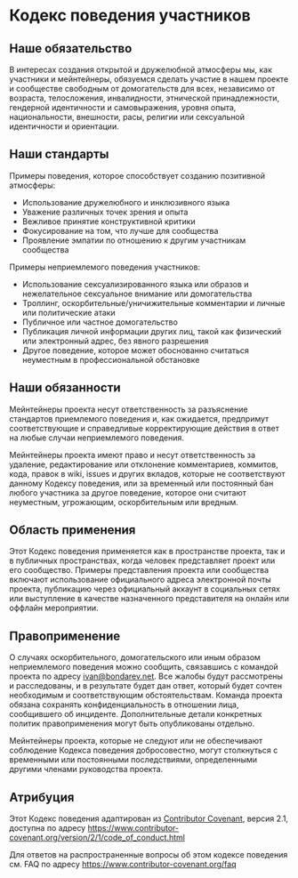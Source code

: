 # Кодекс поведения участников

## Наше обязательство

В интересах создания открытой и дружелюбной атмосферы мы, как участники и мейнтейнеры, обязуемся сделать участие в нашем проекте и сообществе свободным от домогательств для всех, независимо от возраста, телосложения, инвалидности, этнической принадлежности, гендерной идентичности и самовыражения, уровня опыта, национальности, внешности, расы, религии или сексуальной идентичности и ориентации.

## Наши стандарты

Примеры поведения, которое способствует созданию позитивной атмосферы:

* Использование дружелюбного и инклюзивного языка
* Уважение различных точек зрения и опыта
* Вежливое принятие конструктивной критики
* Фокусирование на том, что лучше для сообщества
* Проявление эмпатии по отношению к другим участникам сообщества

Примеры неприемлемого поведения участников:

* Использование сексуализированного языка или образов и нежелательное сексуальное внимание или домогательства
* Троллинг, оскорбительные/уничижительные комментарии и личные или политические атаки
* Публичное или частное домогательство
* Публикация личной информации других лиц, такой как физический или электронный адрес, без явного разрешения
* Другое поведение, которое может обоснованно считаться неуместным в профессиональной обстановке

## Наши обязанности

Мейнтейнеры проекта несут ответственность за разъяснение стандартов приемлемого поведения и, как ожидается, предпримут соответствующие и справедливые корректирующие действия в ответ на любые случаи неприемлемого поведения.

Мейнтейнеры проекта имеют право и несут ответственность за удаление, редактирование или отклонение комментариев, коммитов, кода, правок в wiki, issues и других вкладов, которые не соответствуют данному Кодексу поведения, или за временный или постоянный бан любого участника за другое поведение, которое они считают неуместным, угрожающим, оскорбительным или вредным.

## Область применения

Этот Кодекс поведения применяется как в пространстве проекта, так и в публичных пространствах, когда человек представляет проект или его сообщество. Примеры представления проекта или сообщества включают использование официального адреса электронной почты проекта, публикацию через официальный аккаунт в социальных сетях или выступление в качестве назначенного представителя на онлайн или оффлайн мероприятии.

## Правоприменение

О случаях оскорбительного, домогательского или иным образом неприемлемого поведения можно сообщить, связавшись с командой проекта по адресу [ivan@bondarev.net](mailto:ivan@bondarev.net). Все жалобы будут рассмотрены и расследованы, и в результате будет дан ответ, который будет сочтен необходимым и соответствующим обстоятельствам. Команда проекта обязана сохранять конфиденциальность в отношении лица, сообщившего об инциденте. Дополнительные детали конкретных политик правоприменения могут быть опубликованы отдельно.

Мейнтейнеры проекта, которые не следуют или не обеспечивают соблюдение Кодекса поведения добросовестно, могут столкнуться с временными или постоянными последствиями, определенными другими членами руководства проекта.

## Атрибуция

Этот Кодекс поведения адаптирован из [Contributor Covenant](https://www.contributor-covenant.org), версия 2.1, доступна по адресу https://www.contributor-covenant.org/version/2/1/code_of_conduct.html

Для ответов на распространенные вопросы об этом кодексе поведения см. FAQ по адресу https://www.contributor-covenant.org/faq
